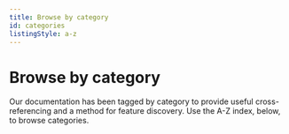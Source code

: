 ```yaml
---
title: Browse by category
id: categories
listingStyle: a-z
---
```


# Browse by category

Our documentation has been tagged by category to provide useful cross-referencing and a method for feature discovery. Use the A-Z index, below, to browse categories.